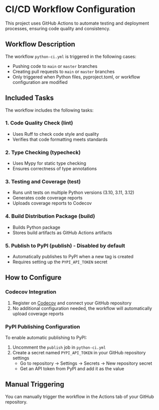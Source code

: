 # CI/CD Workflow Configuration

This project uses GitHub Actions to automate testing and deployment processes, ensuring code quality and consistency.

## Workflow Description

The workflow `python-ci.yml` is triggered in the following cases:
- Pushing code to `main` or `master` branches
- Creating pull requests to `main` or `master` branches
- Only triggered when Python files, pyproject.toml, or workflow configuration are modified

## Included Tasks

The workflow includes the following tasks:

### 1. Code Quality Check (lint)
- Uses Ruff to check code style and quality
- Verifies that code formatting meets standards

### 2. Type Checking (typecheck)
- Uses Mypy for static type checking
- Ensures correctness of type annotations

### 3. Testing and Coverage (test)
- Runs unit tests on multiple Python versions (3.10, 3.11, 3.12)
- Generates code coverage reports
- Uploads coverage reports to Codecov

### 4. Build Distribution Package (build)
- Builds Python package
- Stores build artifacts as GitHub Actions artifacts

### 5. Publish to PyPI (publish) - Disabled by default
- Automatically publishes to PyPI when a new tag is created
- Requires setting up the `PYPI_API_TOKEN` secret

## How to Configure

### Codecov Integration
1. Register on [Codecov](https://codecov.io/) and connect your GitHub repository
2. No additional configuration needed, the workflow will automatically upload coverage reports

### PyPI Publishing Configuration
To enable automatic publishing to PyPI:

1. Uncomment the `publish` job in `python-ci.yml`
2. Create a secret named `PYPI_API_TOKEN` in your GitHub repository settings
   - Go to repository -> Settings -> Secrets -> New repository secret
   - Get an API token from PyPI and add it as the value

## Manual Triggering

You can manually trigger the workflow in the Actions tab of your GitHub repository. 